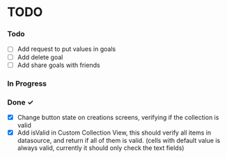 # TODO

### Todo
- [ ] Add request to put values in goals
- [ ] Add delete goal
- [ ] Add share goals with friends

### In Progress


### Done ✓

- [x] Change button state on creations screens, verifying if the collection is valid
- [x] Add isValid in Custom Collection View, this should verify all items in datasource, and return if all of them is valid. (cells with default value is always valid, currently it should only check the text fields)

